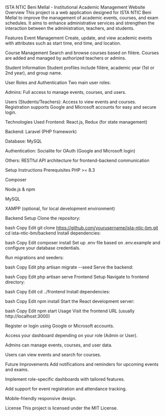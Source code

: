 ISTA NTIC Beni Mellal - Institutional Academic Management Website
Overview
This project is a web application designed for ISTA NTIC Beni Mellal to improve the management of academic events, courses, and exam schedules. It aims to enhance administrative services and strengthen the interaction between the administration, teachers, and students.

Features
Event Management
Create, update, and view academic events with attributes such as start time, end time, and location.

Course Management
Search and browse courses based on filière. Courses are added and managed by authorized teachers or admins.

Student Information
Student profiles include filière, academic year (1st or 2nd year), and group name.

User Roles and Authentication
Two main user roles:

Admins: Full access to manage events, courses, and users.

Users (Students/Teachers): Access to view events and courses.
Registration supports Google and Microsoft accounts for easy and secure login.

Technologies Used
Frontend: React.js, Redux (for state management)

Backend: Laravel (PHP framework)

Database: MySQL

Authentication: Socialite for OAuth (Google and Microsoft login)

Others: RESTful API architecture for frontend-backend communication


Setup Instructions
Prerequisites
PHP >= 8.3

Composer

Node.js & npm

MySQL

XAMPP (optional, for local development environment)

Backend Setup
Clone the repository:

bash
Copy
Edit
git clone https://github.com/yourusername/ista-ntic-bm.git
cd ista-ntic-bm/backend
Install dependencies:

bash
Copy
Edit
composer install
Set up .env file based on .env.example and configure your database credentials.

Run migrations and seeders:

bash
Copy
Edit
php artisan migrate --seed
Serve the backend:

bash
Copy
Edit
php artisan serve
Frontend Setup
Navigate to frontend directory:

bash
Copy
Edit
cd ../frontend
Install dependencies:

bash
Copy
Edit
npm install
Start the React development server:

bash
Copy
Edit
npm start
Usage
Visit the frontend URL (usually http://localhost:3000)

Register or login using Google or Microsoft accounts.

Access your dashboard depending on your role (Admin or User).

Admins can manage events, courses, and user data.

Users can view events and search for courses.

Future Improvements
Add notifications and reminders for upcoming events and exams.

Implement role-specific dashboards with tailored features.

Add support for event registration and attendance tracking.

Mobile-friendly responsive design.

License
This project is licensed under the MIT License.